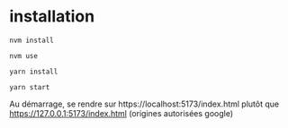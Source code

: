 # installation

``nvm install``

``nvm use``

``yarn install``

``yarn start``


Au démarrage, se rendre sur https://localhost:5173/index.html plutôt que https://127.0.0.1:5173/index.html (origines autorisées google)
